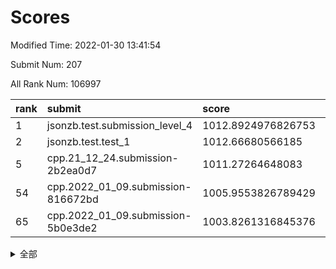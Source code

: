 # Scores

Modified Time: 2022-01-30 13:41:54

Submit Num: 207

All Rank Num: 106997

| rank |               submit               |       score        |       sigma        | pk_num |
| :--- | :--------------------------------- | :----------------- | :----------------- | :----- |
| 1    | jsonzb.test.submission_level_4     | 1012.8924976826753 | 0.8112932970939731 | 2069   |
| 2    | jsonzb.test.test_1                 | 1012.66680566185   | 0.7603682288797639 | 2068   |
| 5    | cpp.21_12_24.submission-2b2ea0d7   | 1011.27264648083   | 0.814021322911224  | 2070   |
| 54   | cpp.2022_01_09.submission-816672bd | 1005.9553826789429 | 0.7208074809340328 | 2066   |
| 65   | cpp.2022_01_09.submission-5b0e3de2 | 1003.8261316845376 | 0.7090164588075238 | 2068   |


<details>
<summary>全部</summary>

| rank |                 submit                 |       score        |       sigma        | pk_num |
| :--- | :------------------------------------- | :----------------- | :----------------- | :----- |
| 1    | jsonzb.test.submission_level_4         | 1012.8924976826753 | 0.8112932970939731 | 2069   |
| 2    | jsonzb.test.test_1                     | 1012.66680566185   | 0.7603682288797639 | 2068   |
| 3    | gobigger.level_3.submission_level_3_30 | 1011.6339041843478 | 0.777330662122239  | 2068   |
| 4    | gobigger.level_3.submission_level_3_16 | 1011.489484410457  | 0.7604827001162023 | 2069   |
| 5    | cpp.21_12_24.submission-2b2ea0d7       | 1011.27264648083   | 0.814021322911224  | 2070   |
| 6    | gobigger.level_3.submission_level_3_7  | 1011.0594401898002 | 0.7650891521243937 | 2065   |
| 7    | gobigger.level_3.submission_level_3_35 | 1010.8852975520931 | 0.785790249397443  | 2069   |
| 8    | gobigger.level_3.submission_level_3_10 | 1010.8367546810009 | 0.7653970419833284 | 2067   |
| 9    | gobigger.level_3.submission_level_3_3  | 1010.7846380515866 | 0.775831184611049  | 2071   |
| 10   | gobigger.level_3.submission_level_3_14 | 1010.7544909329517 | 0.7865835397637368 | 2070   |
| 11   | gobigger.level_3.submission_level_3_29 | 1010.6813399376281 | 0.7766156521969357 | 2068   |
| 12   | gobigger.level_3.submission_level_3_17 | 1010.6808778099214 | 0.7671759002635494 | 2068   |
| 13   | gobigger.level_3.submission_level_3_24 | 1010.6434790755762 | 0.7644684302391771 | 2069   |
| 14   | gobigger.level_3.submission_level_3_22 | 1010.6404646471656 | 0.7636209717839089 | 2069   |
| 15   | gobigger.level_3.submission_level_3_28 | 1010.6184312750373 | 0.7795706990042337 | 2068   |
| 16   | gobigger.level_3.submission_level_3_20 | 1010.6076260107297 | 0.757203682747556  | 2070   |
| 17   | gobigger.level_3.submission_level_3_0  | 1010.5801829573919 | 0.7530224587053496 | 2069   |
| 18   | gobigger.level_3.submission_level_3_5  | 1010.5393884577757 | 0.7594011833374733 | 2069   |
| 19   | gobigger.level_3.submission_level_3_45 | 1010.515968338779  | 0.7562812940141238 | 2068   |
| 20   | gobigger.level_3.submission_level_3_39 | 1010.4836363245137 | 0.7736869990892044 | 2069   |
| 21   | gobigger.level_3.submission_level_3_11 | 1010.449132568533  | 0.7612013514814183 | 2072   |
| 22   | gobigger.level_3.submission_level_3_27 | 1010.3042015394594 | 0.7443170895173961 | 2069   |
| 23   | gobigger.level_3.submission_level_3_6  | 1010.2502515519279 | 0.7592598811499798 | 2067   |
| 24   | gobigger.level_3.submission_level_3_34 | 1010.2498129674888 | 0.7595551207405723 | 2066   |
| 25   | gobigger.level_3.submission_level_3_46 | 1010.1956799502002 | 0.7688015336567465 | 2067   |
| 26   | gobigger.level_3.submission_level_3_4  | 1010.1850248711697 | 0.7566938751815552 | 2070   |
| 27   | gobigger.level_3.submission_level_3_21 | 1010.1257401854471 | 0.7600033712017609 | 2070   |
| 28   | gobigger.level_3.submission_level_3_25 | 1010.0544131964086 | 0.7611413539410204 | 2071   |
| 29   | gobigger.level_3.submission_level_3_43 | 1010.0233254939295 | 0.7525325860874044 | 2065   |
| 30   | gobigger.level_3.submission_level_3_32 | 1009.9995922817643 | 0.7724577112891977 | 2067   |
| 31   | gobigger.level_3.submission_level_3_48 | 1009.912085277486  | 0.7410484089287266 | 2069   |
| 32   | gobigger.level_3.submission_level_3_26 | 1009.9118538072753 | 0.7468373537359594 | 2068   |
| 33   | gobigger.level_3.submission_level_3_12 | 1009.8952828259668 | 0.7454610449419249 | 2068   |
| 34   | gobigger.level_3.submission_level_3_47 | 1009.8603929152437 | 0.7583023498880685 | 2066   |
| 35   | gobigger.level_3.submission_level_3_33 | 1009.8228710224221 | 0.7780197221830685 | 2068   |
| 36   | gobigger.level_3.submission_level_3_1  | 1009.762192976782  | 0.7551259107370308 | 2066   |
| 37   | gobigger.level_3.submission_level_3_9  | 1009.6076623852086 | 0.7483575193889821 | 2066   |
| 38   | gobigger.level_3.submission_level_3_31 | 1009.4992101480251 | 0.7607536958794232 | 2064   |
| 39   | gobigger.level_3.submission_level_3_49 | 1009.431238106642  | 0.7463710368335219 | 2070   |
| 40   | gobigger.level_3.submission_level_3_19 | 1009.3347882695244 | 0.7591011952455388 | 2067   |
| 41   | gobigger.level_3.submission_level_3_2  | 1009.3306774986902 | 0.7646755351600115 | 2066   |
| 42   | gobigger.level_3.submission_level_3_13 | 1009.2748244081952 | 0.7614886627048743 | 2066   |
| 43   | gobigger.level_3.submission_level_3_38 | 1009.1635432462076 | 0.7467129078648601 | 2069   |
| 44   | gobigger.level_3.submission_level_3_41 | 1009.1372899349082 | 0.7691597064819912 | 2064   |
| 45   | gobigger.level_3.submission_level_3_44 | 1009.1141843293411 | 0.7471975692228563 | 2064   |
| 46   | gobigger.level_3.submission_level_3_8  | 1009.0203947592443 | 0.760268468957494  | 2065   |
| 47   | gobigger.level_3.submission_level_3_18 | 1008.9792674262558 | 0.750312858584532  | 2063   |
| 48   | gobigger.level_3.submission_level_3_36 | 1008.9632501274399 | 0.7526519889917473 | 2067   |
| 49   | gobigger.level_3.submission_level_3_42 | 1008.8858586364368 | 0.7250993486280884 | 2072   |
| 50   | gobigger.level_3.submission_level_3_23 | 1008.8445933661542 | 0.7374132722854686 | 2070   |
| 51   | gobigger.level_3.submission_level_3_15 | 1008.7288255404936 | 0.7358000928031747 | 2066   |
| 52   | gobigger.level_3.submission_level_3_40 | 1008.4040206173847 | 0.7737628753033109 | 2063   |
| 53   | gobigger.level_3.submission_level_3_37 | 1007.5711583219268 | 0.7507379838480869 | 2066   |
| 54   | cpp.2022_01_09.submission-816672bd     | 1005.9553826789429 | 0.7208074809340328 | 2066   |
| 55   | gobigger.level_1.submission_level_1_19 | 1005.3369751724597 | 0.729153722729312  | 2071   |
| 56   | gobigger.level_1.submission_level_1_44 | 1004.6742825222333 | 0.7232090540157362 | 2067   |
| 57   | gobigger.level_1.submission_level_1_21 | 1004.6534283175246 | 0.7130131881038843 | 2068   |
| 58   | gobigger.level_1.submission_level_1_27 | 1004.3853800187892 | 0.7172851615355674 | 2065   |
| 59   | gobigger.level_1.submission_level_1_33 | 1004.0891549025636 | 0.7212469552802997 | 2069   |
| 60   | gobigger.level_1.submission_level_1_29 | 1004.0779539982877 | 0.7105506229233342 | 2068   |
| 61   | gobigger.level_1.submission_level_1_9  | 1004.0501600878794 | 0.7152556077004022 | 2067   |
| 62   | gobigger.level_1.submission_level_1_20 | 1004.0241632731354 | 0.7106885736663568 | 2066   |
| 63   | gobigger.level_1.submission_level_1_38 | 1003.9736967535418 | 0.7230539939157976 | 2065   |
| 64   | gobigger.level_1.submission_level_1_34 | 1003.9575185822737 | 0.7167887931730715 | 2066   |
| 65   | cpp.2022_01_09.submission-5b0e3de2     | 1003.8261316845376 | 0.7090164588075238 | 2068   |
| 66   | gobigger.level_1.submission_level_1_24 | 1003.8075735544927 | 0.7124506996636857 | 2066   |
| 67   | gobigger.level_1.submission_level_1_1  | 1003.7243660194142 | 0.7071215987100498 | 2067   |
| 68   | gobigger.level_1.submission_level_1_36 | 1003.7220968765532 | 0.7184667601699438 | 2066   |
| 69   | gobigger.level_1.submission_level_1_15 | 1003.6659126806693 | 0.7140260915626534 | 2064   |
| 70   | gobigger.level_1.submission_level_1_40 | 1003.6385235031828 | 0.7282194451892865 | 2064   |
| 71   | gobigger.level_1.submission_level_1_4  | 1003.5913174541796 | 0.7049732443257051 | 2070   |
| 72   | gobigger.level_1.submission_level_1_5  | 1003.5269344189766 | 0.7099671332776596 | 2069   |
| 73   | gobigger.level_1.submission_level_1_26 | 1003.5088030381145 | 0.7243186351423809 | 2070   |
| 74   | gobigger.level_1.submission_level_1_14 | 1003.4462548469958 | 0.7178185683562656 | 2067   |
| 75   | gobigger.level_1.submission_level_1_49 | 1003.3474797164711 | 0.7228354542429194 | 2061   |
| 76   | gobigger.level_1.submission_level_1_31 | 1003.2288590774978 | 0.719709724237969  | 2068   |
| 77   | gobigger.level_1.submission_level_1_28 | 1003.1914970923531 | 0.7228335283595796 | 2066   |
| 78   | gobigger.level_1.submission_level_1_30 | 1003.1789134575022 | 0.7154173365053159 | 2071   |
| 79   | gobigger.level_1.submission_level_1_17 | 1003.1502752349703 | 0.7252960946293071 | 2070   |
| 80   | gobigger.level_1.submission_level_1_48 | 1003.0376026667092 | 0.7064506287432498 | 2070   |
| 81   | gobigger.level_1.submission_level_1_8  | 1002.960018959939  | 0.7186017276980746 | 2064   |
| 82   | gobigger.level_1.submission_level_1_22 | 1002.9048300283381 | 0.7150922785216383 | 2070   |
| 83   | gobigger.level_1.submission_level_1_42 | 1002.8804091789106 | 0.7170724679669362 | 2068   |
| 84   | gobigger.level_1.submission_level_1_39 | 1002.8517450450337 | 0.7167783449763111 | 2065   |
| 85   | gobigger.level_1.submission_level_1_37 | 1002.8444881802568 | 0.7158071489114909 | 2072   |
| 86   | gobigger.level_1.submission_level_1_47 | 1002.7259563684496 | 0.704303771346762  | 2070   |
| 87   | gobigger.level_1.submission_level_1_6  | 1002.5894981174373 | 0.721676639071612  | 2067   |
| 88   | gobigger.level_1.submission_level_1_23 | 1002.583933006087  | 0.7270035674438    | 2069   |
| 89   | gobigger.level_1.submission_level_1_25 | 1002.5438674351103 | 0.7167916536221767 | 2076   |
| 90   | gobigger.level_1.submission_level_1_11 | 1002.5257002646164 | 0.716345336831269  | 2065   |
| 91   | gobigger.level_1.submission_level_1_0  | 1002.4965678273245 | 0.7086292285910216 | 2071   |
| 92   | gobigger.level_1.submission_level_1_13 | 1002.4642649028139 | 0.719996499651061  | 2066   |
| 93   | gobigger.level_1.submission_level_1_43 | 1002.3808163070155 | 0.7142146027354264 | 2064   |
| 94   | gobigger.level_1.submission_level_1_12 | 1002.3571216143768 | 0.7216249421129587 | 2067   |
| 95   | gobigger.level_1.submission_level_1_16 | 1002.3478039596656 | 0.7272348556467995 | 2064   |
| 96   | gobigger.level_1.submission_level_1_18 | 1002.2830171623427 | 0.7116748250699302 | 2067   |
| 97   | gobigger.level_1.submission_level_1_10 | 1002.0897380879031 | 0.7216286622806827 | 2063   |
| 98   | gobigger.level_1.submission_level_1_46 | 1002.0871011232731 | 0.7091129539497866 | 2067   |
| 99   | gobigger.level_1.submission_level_1_2  | 1001.8483378686378 | 0.7045752589943844 | 2069   |
| 100  | gobigger.level_1.submission_level_1_7  | 1001.8129683203935 | 0.7179623121596458 | 2069   |
| 101  | gobigger.level_1.submission_level_1_32 | 1001.7956524774488 | 0.7062884192548395 | 2068   |
| 102  | gobigger.level_1.submission_level_1_45 | 1001.7369093317034 | 0.7030485159907247 | 2070   |
| 103  | gobigger.level_1.submission_level_1_41 | 1001.7237208375587 | 0.7114601506718563 | 2070   |
| 104  | gobigger.level_1.submission_level_1_35 | 1001.6965586438362 | 0.7041304271450796 | 2069   |
| 105  | gobigger.level_1.submission_level_1_3  | 1001.6621051313512 | 0.7099591324549671 | 2068   |
| 106  | gobigger.random.submission_random_15   | 997.3313350216284  | 0.7069593514499272 | 2060   |
| 107  | gobigger.random.submission_random_3    | 997.250625485199   | 0.7121250983459216 | 2063   |
| 108  | gobigger.random.submission_random_48   | 997.1492692081746  | 0.7047528982952359 | 2067   |
| 109  | gobigger.random.submission_random_24   | 996.9080707461164  | 0.7038336988188253 | 2066   |
| 110  | gobigger.random.submission_random_35   | 996.8041733293322  | 0.7020687670965793 | 2066   |
| 111  | gobigger.random.submission_random_46   | 996.7191789154504  | 0.701321507528594  | 2067   |
| 112  | gobigger.random.submission_random_17   | 996.6938120364817  | 0.7045577845715075 | 2068   |
| 113  | gobigger.random.submission_random_39   | 996.6289262346063  | 0.713400220140355  | 2065   |
| 114  | gobigger.random.submission_random_29   | 996.6188547821677  | 0.7028744556599529 | 2064   |
| 115  | gobigger.random.submission_random_10   | 996.535476546463   | 0.708551434183487  | 2066   |
| 116  | gobigger.random.submission_random_23   | 996.4817974515579  | 0.7061321218536445 | 2074   |
| 117  | gobigger.random.submission_random_5    | 996.4768268511408  | 0.7048988113677235 | 2068   |
| 118  | gobigger.random.submission_random_31   | 996.3844987868874  | 0.7038694874538117 | 2067   |
| 119  | gobigger.random.submission_random_6    | 996.373956146707   | 0.7066599245814336 | 2061   |
| 120  | gobigger.random.submission_random_26   | 996.3361086302292  | 0.7076495480358979 | 2066   |
| 121  | gobigger.random.submission_random_19   | 996.3332324335478  | 0.6945745788514631 | 2071   |
| 122  | gobigger.random.submission_random_22   | 996.2201654437977  | 0.7144598391060059 | 2065   |
| 123  | gobigger.random.submission_random_45   | 996.1663988404321  | 0.6969348987176118 | 2073   |
| 124  | gobigger.random.submission_random_9    | 996.1627961980713  | 0.723927996093467  | 2067   |
| 125  | gobigger.random.submission_random_12   | 996.1598872775767  | 0.7033237951955401 | 2065   |
| 126  | gobigger.random.submission_random_38   | 996.0953089599752  | 0.7074355336973647 | 2070   |
| 127  | gobigger.random.submission_random_44   | 996.0743516138161  | 0.7263512556396811 | 2072   |
| 128  | gobigger.random.submission_random_13   | 996.0483234798517  | 0.7096509798876761 | 2069   |
| 129  | gobigger.random.submission_random_4    | 996.0365562080483  | 0.7006901913160646 | 2063   |
| 130  | gobigger.random.submission_random_8    | 996.0336671569776  | 0.7031350593517551 | 2072   |
| 131  | gobigger.random.submission_random_30   | 996.030481971833   | 0.7010586153317241 | 2071   |
| 132  | gobigger.random.submission_random_2    | 996.0067378241923  | 0.7189232719707629 | 2070   |
| 133  | gobigger.random.submission_random_37   | 995.991817552037   | 0.7147428571990847 | 2068   |
| 134  | gobigger.random.submission_random_21   | 995.9669953527457  | 0.7148032219756435 | 2069   |
| 135  | gobigger.random.submission_random_36   | 995.9265640487799  | 0.7182437174342722 | 2069   |
| 136  | gobigger.random.submission_random_11   | 995.8523376569462  | 0.7116366933179729 | 2069   |
| 137  | gobigger.random.submission_random_47   | 995.7747447269419  | 0.718987636797339  | 2064   |
| 138  | gobigger.random.submission_random_7    | 995.7409283234413  | 0.7166727920925633 | 2070   |
| 139  | gobigger.random.submission_random_34   | 995.7120066245507  | 0.7173698237895749 | 2066   |
| 140  | gobigger.random.submission_random_16   | 995.6889727459044  | 0.7248407295800418 | 2065   |
| 141  | gobigger.random.submission_random_0    | 995.666012966267   | 0.7239860258299571 | 2059   |
| 142  | gobigger.random.submission_random_40   | 995.6313437719558  | 0.70742445045005   | 2065   |
| 143  | gobigger.random.submission_random_42   | 995.6290938631774  | 0.722611356038581  | 2067   |
| 144  | gobigger.random.submission_random_32   | 995.625350628365   | 0.7066912430874991 | 2068   |
| 145  | gobigger.random.submission_random_33   | 995.4455516046363  | 0.7174043155777526 | 2069   |
| 146  | gobigger.random.submission_random_28   | 995.4379915590722  | 0.7003969731164091 | 2070   |
| 147  | gobigger.random.submission_random_49   | 995.3554173880285  | 0.7156994144713716 | 2066   |
| 148  | gobigger.random.submission_random_18   | 995.2699383676612  | 0.7117312004004566 | 2069   |
| 149  | gobigger.random.submission_random_27   | 995.2130656032938  | 0.7071615496541154 | 2069   |
| 150  | gobigger.random.submission_random_43   | 995.1829027630267  | 0.7153140843789059 | 2066   |
| 151  | gobigger.random.submission_random_20   | 995.1044384663961  | 0.7220659096943469 | 2064   |
| 152  | gobigger.random.submission_random_14   | 995.0253770017999  | 0.7147022110990386 | 2069   |
| 153  | gobigger.random.submission_random_25   | 994.8494105617324  | 0.7041078738762049 | 2070   |
| 154  | gobigger.random.submission_random_41   | 994.3291713991784  | 0.7134839536243395 | 2074   |
| 155  | gobigger.random.submission_random_1    | 994.0912488308279  | 0.7155344599033329 | 2070   |
| 156  | gobigger.level_2.submission_level_2_41 | 993.9352971056924  | 0.7343985452198463 | 2068   |
| 157  | gobigger.level_2.submission_level_2_45 | 993.7053280291257  | 0.7315612726959491 | 2067   |
| 158  | gobigger.level_2.submission_level_2_36 | 993.543714365001   | 0.7380371295807795 | 2066   |
| 159  | gobigger.level_2.submission_level_2_49 | 993.4331749284959  | 0.732531817240671  | 2066   |
| 160  | gobigger.level_2.submission_level_2_13 | 993.2332609164293  | 0.720943320695575  | 2070   |
| 161  | gobigger.level_2.submission_level_2_21 | 993.2282856624851  | 0.7250208278660341 | 2065   |
| 162  | gobigger.level_2.submission_level_2_15 | 993.2077788532761  | 0.7256881016029747 | 2068   |
| 163  | gobigger.level_2.submission_level_2_19 | 993.0100188097389  | 0.7498170356884044 | 2068   |
| 164  | gobigger.level_2.submission_level_2_0  | 992.96911485475    | 0.7493808070803057 | 2071   |
| 165  | gobigger.level_2.submission_level_2_18 | 992.9278249142494  | 0.7311651514373545 | 2068   |
| 166  | gobigger.level_2.submission_level_2_2  | 992.8835021041398  | 0.7325514747104379 | 2068   |
| 167  | gobigger.level_2.submission_level_2_30 | 992.8762613070377  | 0.7328046855589763 | 2067   |
| 168  | gobigger.level_2.submission_level_2_33 | 992.8237280008385  | 0.7293292900662417 | 2070   |
| 169  | gobigger.level_2.submission_level_2_34 | 992.7703751682673  | 0.739069535288899  | 2069   |
| 170  | gobigger.level_2.submission_level_2_40 | 992.763061830896   | 0.7374995685712679 | 2068   |
| 171  | gobigger.level_2.submission_level_2_42 | 992.6700601123503  | 0.7471348328764658 | 2068   |
| 172  | gobigger.level_2.submission_level_2_7  | 992.620404273419   | 0.7469468411834128 | 2063   |
| 173  | gobigger.level_2.submission_level_2_38 | 992.6052201847717  | 0.7526421239604518 | 2073   |
| 174  | gobigger.level_2.submission_level_2_46 | 992.4774960565894  | 0.7425798769952456 | 2066   |
| 175  | gobigger.level_2.submission_level_2_1  | 992.4206293394581  | 0.7522015508480344 | 2071   |
| 176  | gobigger.level_2.submission_level_2_29 | 992.395458291399   | 0.7403817326192    | 2069   |
| 177  | gobigger.level_2.submission_level_2_44 | 992.3329247552452  | 0.7446778211899343 | 2063   |
| 178  | gobigger.level_2.submission_level_2_26 | 992.1982473276992  | 0.7374769928462742 | 2064   |
| 179  | gobigger.level_2.submission_level_2_4  | 992.187730903033   | 0.7572256862244239 | 2071   |
| 180  | gobigger.level_2.submission_level_2_37 | 992.1705855381349  | 0.7564139278223403 | 2069   |
| 181  | gobigger.level_2.submission_level_2_9  | 992.1679882985705  | 0.7323709371503102 | 2064   |
| 182  | gobigger.level_2.submission_level_2_25 | 992.1521626220509  | 0.7381918050543099 | 2072   |
| 183  | gobigger.level_2.submission_level_2_12 | 992.0510458597976  | 0.731508082592405  | 2065   |
| 184  | gobigger.level_2.submission_level_2_11 | 992.0226747993491  | 0.7376439081367293 | 2064   |
| 185  | gobigger.level_2.submission_level_2_48 | 991.9843610925755  | 0.7451832913323367 | 2072   |
| 186  | gobigger.level_2.submission_level_2_8  | 991.8948203600866  | 0.7423546880089845 | 2065   |
| 187  | gobigger.level_2.submission_level_2_39 | 991.8849827769054  | 0.7455073422336272 | 2068   |
| 188  | gobigger.level_2.submission_level_2_47 | 991.87609861232    | 0.7251014182568059 | 2066   |
| 189  | gobigger.level_2.submission_level_2_16 | 991.8488241165057  | 0.7464904353206806 | 2065   |
| 190  | gobigger.level_2.submission_level_2_35 | 991.7873603093416  | 0.739329605752955  | 2069   |
| 191  | gobigger.level_2.submission_level_2_5  | 991.6890278166608  | 0.7445074350414209 | 2067   |
| 192  | gobigger.level_2.submission_level_2_17 | 991.6851844061343  | 0.7441314604740149 | 2068   |
| 193  | gobigger.level_2.submission_level_2_3  | 991.571848244124   | 0.7677746830035345 | 2063   |
| 194  | gobigger.level_2.submission_level_2_31 | 991.2564726952221  | 0.769241016783299  | 2066   |
| 195  | gobigger.level_2.submission_level_2_28 | 991.1706836891794  | 0.7671678112429209 | 2068   |
| 196  | gobigger.level_2.submission_level_2_32 | 991.1221118056409  | 0.7532741112823328 | 2068   |
| 197  | gobigger.level_2.submission_level_2_20 | 991.1124233737395  | 0.7392524495608962 | 2068   |
| 198  | gobigger.level_2.submission_level_2_14 | 991.0149675046135  | 0.7685352759714046 | 2069   |
| 199  | gobigger.level_2.submission_level_2_22 | 990.8947229096475  | 0.7562099172561733 | 2065   |
| 200  | gobigger.level_2.submission_level_2_27 | 990.7872107068656  | 0.7693888275194593 | 2070   |
| 201  | gobigger.level_2.submission_level_2_6  | 990.7421065907894  | 0.7471827063977454 | 2065   |
| 202  | gobigger.level_2.submission_level_2_24 | 990.707928984211   | 0.771028545559453  | 2067   |
| 203  | gobigger.level_2.submission_level_2_23 | 990.4208647902847  | 0.7566417676180671 | 2071   |
| 204  | gobigger.level_2.submission_level_2_43 | 990.0815686837893  | 0.7634988837416581 | 2068   |
| 205  | gobigger.level_2.submission_level_2_10 | 990.05192472091    | 0.7707842853468614 | 2074   |
| 206  | gobigger.none.submission_none_0        | 978.2331226573301  | 1.3059462233472219 | 2069   |
| 207  | gobigger.none.submission_none_1        | 975.5927252764575  | 1.4638905881198148 | 2065   |

</details>